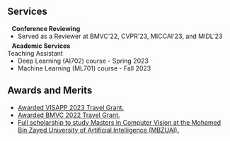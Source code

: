 ## Services

<h4 style="margin:0 10px 0;">Conference Reviewing</h4>

<ul style="margin:0 0 5px;">
  <li><autocolor>Served as a Reviewer at BMVC'22, CVPR'23, MICCAI'23, and MIDL'23</autocolor></li>
</ul>

<h4 style="margin:0 10px 0;">Academic Services</h4>
Teaching Assistant
<ul style="margin:0 0 20px;">
  <li><autocolor>Deep Learning (AI702) course - Spring 2023</autocolor></li>
  <li><autocolor>Machine Learning (ML701) course - Fall 2023</autocolor></li>
</ul>


## Awards and Merits

<!-- <h4 style="margin:0 10px 0;">Work Experience</h4> -->

<ul style="margin:0 0 5px;">
  
  <li><a href="https://visapp.scitevents.org/?y=2023"><autocolor>Awarded VISAPP 2023 Travel Grant.</autocolor></a></li>
  <li><a href="https://bmvc2022.org/"><autocolor>Awarded BMVC 2022 Travel Grant.</autocolor></a></li>
  <li><a href="http://www.mbzuai.ac.ae"><autocolor>Full scholarship to study Masters in Computer Vision at the Mohamed Bin Zayed University of Artificial Intelligence (MBZUAI).</autocolor></a></li>
</ul>
